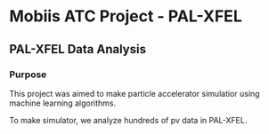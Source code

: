 # Mobiis ATC Project - PAL-XFEL


## PAL-XFEL Data Analysis


### Purpose

This project was aimed to make particle accelerator simulatior using machine learning algorithms.

To make simulator, we analyze hundreds of pv data in PAL-XFEL.
